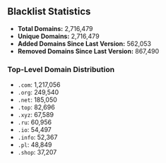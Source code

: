 ## Blacklist Statistics

- **Total Domains:** 2,716,479
- **Unique Domains:** 2,716,479
- **Added Domains Since Last Version:** 562,053
- **Removed Domains Since Last Version:** 867,490

### Top-Level Domain Distribution

-  `.com`: 1,217,056
-  `.org`: 249,540
-  `.net`: 185,050
-  `.top`: 82,696
-  `.xyz`: 67,589
-  `.ru`: 60,956
-  `.io`: 54,497
-  `.info`: 52,367
-  `.pl`: 48,849
-  `.shop`: 37,207
